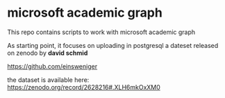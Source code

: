 # microsoft academic graph

This repo contains scripts to work with microsoft academic graph 

As starting point, it focuses on uploading in postgresql a dateset released on zenodo by **david schmid**

https://github.com/einsweniger

the dataset is available here: 
https://zenodo.org/record/2628216#.XLH6mkOxXM0

